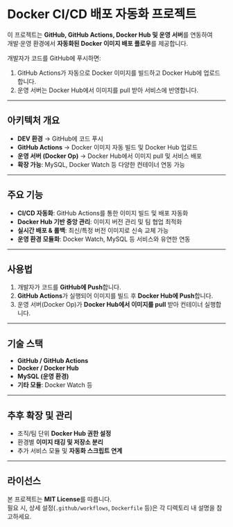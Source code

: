 # Docker CI/CD 배포 자동화 프로젝트

이 프로젝트는 **GitHub, GitHub Actions, Docker Hub 및 운영 서버**를 연동하여  
개발·운영 환경에서 **자동화된 Docker 이미지 배포 플로우**를 제공합니다.  

개발자가 코드를 GitHub에 푸시하면:
1. GitHub Actions가 자동으로 Docker 이미지를 빌드하고 Docker Hub에 업로드합니다.  
2. 운영 서버는 Docker Hub에서 이미지를 pull 받아 서비스에 반영합니다.  

---

## 아키텍처 개요
- **DEV 환경** → GitHub에 코드 푸시  
- **GitHub Actions** → Docker 이미지 자동 빌드 및 Docker Hub 업로드  
- **운영 서버 (Docker Op)** → Docker Hub에서 이미지 pull 및 서비스 배포  
- **확장 가능**: MySQL, Docker Watch 등 다양한 컨테이너 연동 가능  

---

## 주요 기능
- **CI/CD 자동화**: GitHub Actions를 통한 이미지 빌드 및 배포 자동화  
- **Docker Hub 기반 중앙 관리**: 이미지 버전 관리 및 팀 협업 최적화  
- **실시간 배포 & 롤백**: 최신/특정 버전 이미지로 신속 교체 가능  
- **운영 환경 모듈화**: Docker Watch, MySQL 등 서비스와 유연한 연동  

---

##  사용법
1. 개발자가 코드를 **GitHub에 Push**합니다.  
2. **GitHub Actions**가 실행되어 이미지를 빌드 후 **Docker Hub에 Push**합니다.  
3. 운영 서버(Docker Op)가 **Docker Hub에서 이미지를 pull** 받아 컨테이너 실행합니다.  

---

##  기술 스택
- **GitHub / GitHub Actions**  
- **Docker / Docker Hub**  
- **MySQL (운영 환경)**  
- **기타 모듈**: Docker Watch 등  

---

## 추후 확장 및 관리
- 조직/팀 단위 **Docker Hub 권한 설정**  
- 환경별 **이미지 태깅 및 저장소 분리**  
- 추가 서비스 모듈 및 **자동화 스크립트 연계**  

---

##  라이선스
본 프로젝트는 **MIT License**를 따릅니다.  
필요 시, 상세 설정(`.github/workflows`, `Dockerfile` 등)은 각 디렉토리 내 설명을 참고하세요.  
